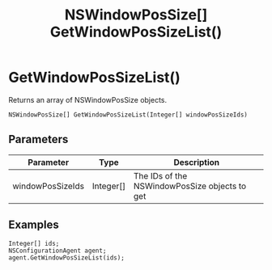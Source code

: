 ﻿---
uid: crmscript_class_nsconfigurationagent_getwindowpossizelist
title: NSWindowPosSize[] GetWindowPosSizeList()
description: CRMScript method in the NSConfigurationAgent class that retrieves a list of NSWindowPosSize objects
intellisense: NSConfigurationAgent.GetWindowPosSizeList
keywords: NSConfigurationAgent, GetWindowPosSizeList, GetWindowPosSizeList(Integer[])
so.topic: reference
---

# GetWindowPosSizeList()

Returns an array of NSWindowPosSize objects.

`NSWindowPosSize[] GetWindowPosSizeList(Integer[] windowPosSizeIds)`

## Parameters

| Parameter | Type | Description |
|---|---|---|
| windowPosSizeIds | Integer[] | The IDs of the NSWindowPosSize objects to get |

## Examples

```crmscript
Integer[] ids;
NSConfigurationAgent agent;
agent.GetWindowPosSizeList(ids);
```
